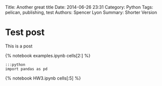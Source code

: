 Title: Another great title
Date: 2014-06-26 23:31
Category: Python
Tags: pelican, publishing, test
Authors: Spencer Lyon
Summary: Shorter Version

# Test post

This is a post

{% notebook examples.ipynb cells[2:] %}

    :::python
    import pandas as pd



{% notebook HW3.ipynb cells[:5] %}
